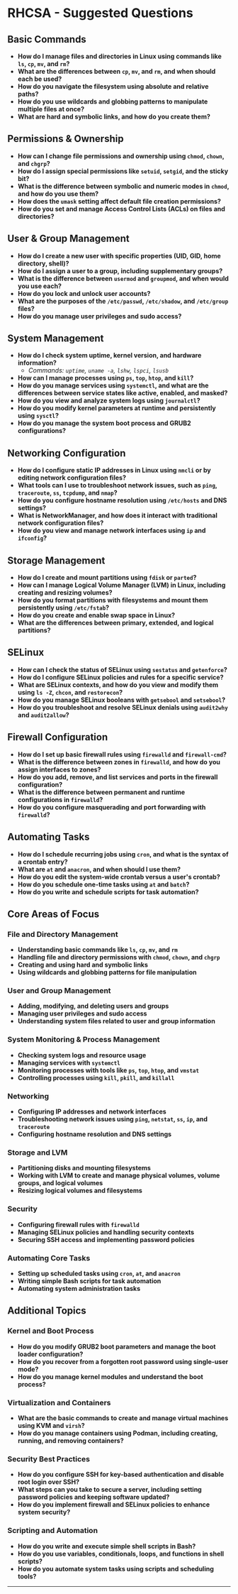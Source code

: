 # RHCSA - Suggested Questions

## Basic Commands

- **How do I manage files and directories in Linux using commands like `ls`, `cp`, `mv`, and `rm`?**
- **What are the differences between `cp`, `mv`, and `rm`, and when should each be used?**
- **How do you navigate the filesystem using absolute and relative paths?**
- **How do you use wildcards and globbing patterns to manipulate multiple files at once?**
- **What are hard and symbolic links, and how do you create them?**

## Permissions & Ownership

- **How can I change file permissions and ownership using `chmod`, `chown`, and `chgrp`?**
- **How do I assign special permissions like `setuid`, `setgid`, and the sticky bit?**
- **What is the difference between symbolic and numeric modes in `chmod`, and how do you use them?**
- **How does the `umask` setting affect default file creation permissions?**
- **How do you set and manage Access Control Lists (ACLs) on files and directories?**

## User & Group Management

- **How do I create a new user with specific properties (UID, GID, home directory, shell)?**
- **How do I assign a user to a group, including supplementary groups?**
- **What is the difference between `usermod` and `groupmod`, and when would you use each?**
- **How do you lock and unlock user accounts?**
- **What are the purposes of the `/etc/passwd`, `/etc/shadow`, and `/etc/group` files?**
- **How do you manage user privileges and sudo access?**

## System Management

- **How do I check system uptime, kernel version, and hardware information?**
  - *Commands: `uptime`, `uname -a`, `lshw`, `lspci`, `lsusb`*
- **How can I manage processes using `ps`, `top`, `htop`, and `kill`?**
- **How do you manage services using `systemctl`, and what are the differences between service states like active, enabled, and masked?**
- **How do you view and analyze system logs using `journalctl`?**
- **How do you modify kernel parameters at runtime and persistently using `sysctl`?**
- **How do you manage the system boot process and GRUB2 configurations?**

## Networking Configuration

- **How do I configure static IP addresses in Linux using `nmcli` or by editing network configuration files?**
- **What tools can I use to troubleshoot network issues, such as `ping`, `traceroute`, `ss`, `tcpdump`, and `nmap`?**
- **How do you configure hostname resolution using `/etc/hosts` and DNS settings?**
- **What is NetworkManager, and how does it interact with traditional network configuration files?**
- **How do you view and manage network interfaces using `ip` and `ifconfig`?**

## Storage Management

- **How do I create and mount partitions using `fdisk` or `parted`?**
- **How can I manage Logical Volume Manager (LVM) in Linux, including creating and resizing volumes?**
- **How do you format partitions with filesystems and mount them persistently using `/etc/fstab`?**
- **How do you create and enable swap space in Linux?**
- **What are the differences between primary, extended, and logical partitions?**

## SELinux

- **How can I check the status of SELinux using `sestatus` and `getenforce`?**
- **How do I configure SELinux policies and rules for a specific service?**
- **What are SELinux contexts, and how do you view and modify them using `ls -Z`, `chcon`, and `restorecon`?**
- **How do you manage SELinux booleans with `getsebool` and `setsebool`?**
- **How do you troubleshoot and resolve SELinux denials using `audit2why` and `audit2allow`?**

## Firewall Configuration

- **How do I set up basic firewall rules using `firewalld` and `firewall-cmd`?**
- **What is the difference between zones in `firewalld`, and how do you assign interfaces to zones?**
- **How do you add, remove, and list services and ports in the firewall configuration?**
- **What is the difference between permanent and runtime configurations in `firewalld`?**
- **How do you configure masquerading and port forwarding with `firewalld`?**

## Automating Tasks

- **How do I schedule recurring jobs using `cron`, and what is the syntax of a crontab entry?**
- **What are `at` and `anacron`, and when should I use them?**
- **How do you edit the system-wide crontab versus a user's crontab?**
- **How do you schedule one-time tasks using `at` and `batch`?**
- **How do you write and schedule scripts for task automation?**

## Core Areas of Focus

### File and Directory Management

- **Understanding basic commands like `ls`, `cp`, `mv`, and `rm`**
- **Handling file and directory permissions with `chmod`, `chown`, and `chgrp`**
- **Creating and using hard and symbolic links**
- **Using wildcards and globbing patterns for file manipulation**

### User and Group Management

- **Adding, modifying, and deleting users and groups**
- **Managing user privileges and sudo access**
- **Understanding system files related to user and group information**

### System Monitoring & Process Management

- **Checking system logs and resource usage**
- **Managing services with `systemctl`**
- **Monitoring processes with tools like `ps`, `top`, `htop`, and `vmstat`**
- **Controlling processes using `kill`, `pkill`, and `killall`**

### Networking

- **Configuring IP addresses and network interfaces**
- **Troubleshooting network issues using `ping`, `netstat`, `ss`, `ip`, and `traceroute`**
- **Configuring hostname resolution and DNS settings**

### Storage and LVM

- **Partitioning disks and mounting filesystems**
- **Working with LVM to create and manage physical volumes, volume groups, and logical volumes**
- **Resizing logical volumes and filesystems**

### Security

- **Configuring firewall rules with `firewalld`**
- **Managing SELinux policies and handling security contexts**
- **Securing SSH access and implementing password policies**

### Automating Core Tasks

- **Setting up scheduled tasks using `cron`, `at`, and `anacron`**
- **Writing simple Bash scripts for task automation**
- **Automating system administration tasks**

## Additional Topics

### Kernel and Boot Process

- **How do you modify GRUB2 boot parameters and manage the boot loader configuration?**
- **How do you recover from a forgotten root password using single-user mode?**
- **How do you manage kernel modules and understand the boot process?**

### Virtualization and Containers

- **What are the basic commands to create and manage virtual machines using KVM and `virsh`?**
- **How do you manage containers using Podman, including creating, running, and removing containers?**

### Security Best Practices

- **How do you configure SSH for key-based authentication and disable root login over SSH?**
- **What steps can you take to secure a server, including setting password policies and keeping software updated?**
- **How do you implement firewall and SELinux policies to enhance system security?**

### Scripting and Automation

- **How do you write and execute simple shell scripts in Bash?**
- **How do you use variables, conditionals, loops, and functions in shell scripts?**
- **How do you automate system tasks using scripts and scheduling tools?**

---
